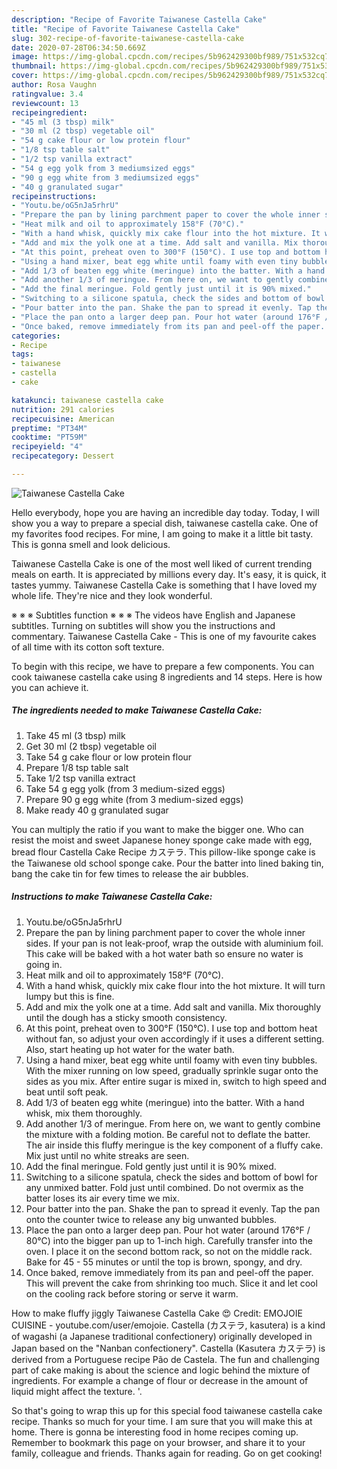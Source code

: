 ```yaml
---
description: "Recipe of Favorite Taiwanese Castella Cake"
title: "Recipe of Favorite Taiwanese Castella Cake"
slug: 302-recipe-of-favorite-taiwanese-castella-cake
date: 2020-07-28T06:34:50.669Z
image: https://img-global.cpcdn.com/recipes/5b962429300bf989/751x532cq70/taiwanese-castella-cake-recipe-main-photo.jpg
thumbnail: https://img-global.cpcdn.com/recipes/5b962429300bf989/751x532cq70/taiwanese-castella-cake-recipe-main-photo.jpg
cover: https://img-global.cpcdn.com/recipes/5b962429300bf989/751x532cq70/taiwanese-castella-cake-recipe-main-photo.jpg
author: Rosa Vaughn
ratingvalue: 3.4
reviewcount: 13
recipeingredient:
- "45 ml (3 tbsp) milk"
- "30 ml (2 tbsp) vegetable oil"
- "54 g cake flour or low protein flour"
- "1/8 tsp table salt"
- "1/2 tsp vanilla extract"
- "54 g egg yolk from 3 mediumsized eggs"
- "90 g egg white from 3 mediumsized eggs"
- "40 g granulated sugar"
recipeinstructions:
- "Youtu.be/oG5nJa5rhrU"
- "Prepare the pan by lining parchment paper to cover the whole inner sides. If your pan is not leak-proof, wrap the outside with aluminium foil. This cake will be baked with a hot water bath so ensure no water is going in."
- "Heat milk and oil to approximately 158°F (70°C)."
- "With a hand whisk, quickly mix cake flour into the hot mixture. It will turn lumpy but this is fine."
- "Add and mix the yolk one at a time. Add salt and vanilla. Mix thoroughly until the dough has a sticky smooth consistency."
- "At this point, preheat oven to 300°F (150°C). I use top and bottom heat without fan, so adjust your oven accordingly if it uses a different setting. Also, start heating up hot water for the water bath."
- "Using a hand mixer, beat egg white until foamy with even tiny bubbles. With the mixer running on low speed, gradually sprinkle sugar onto the sides as you mix. After entire sugar is mixed in, switch to high speed and beat until soft peak."
- "Add 1/3 of beaten egg white (meringue) into the batter. With a hand whisk, mix them thoroughly."
- "Add another 1/3 of meringue. From here on, we want to gently combine the mixture with a folding motion. Be careful not to deflate the batter. The air inside this fluffy meringue is the key component of a fluffy cake. Mix just until no white streaks are seen."
- "Add the final meringue. Fold gently just until it is 90% mixed."
- "Switching to a silicone spatula, check the sides and bottom of bowl for any unmixed batter. Fold just until combined. Do not overmix as the batter loses its air every time we mix."
- "Pour batter into the pan. Shake the pan to spread it evenly. Tap the pan onto the counter twice to release any big unwanted bubbles."
- "Place the pan onto a larger deep pan. Pour hot water (around 176°F / 80°C) into the bigger pan up to 1-inch high. Carefully transfer into the oven. I place it on the second bottom rack, so not on the middle rack. Bake for 45 - 55 minutes or until the top is brown, spongy, and dry."
- "Once baked, remove immediately from its pan and peel-off the paper. This will prevent the cake from shrinking too much. Slice it and let cool on the cooling rack before storing or serve it warm."
categories:
- Recipe
tags:
- taiwanese
- castella
- cake

katakunci: taiwanese castella cake 
nutrition: 291 calories
recipecuisine: American
preptime: "PT34M"
cooktime: "PT59M"
recipeyield: "4"
recipecategory: Dessert

---
```



![Taiwanese Castella Cake](https://img-global.cpcdn.com/recipes/5b962429300bf989/751x532cq70/taiwanese-castella-cake-recipe-main-photo.jpg)

Hello everybody, hope you are having an incredible day today. Today, I will show you a way to prepare a special dish, taiwanese castella cake. One of my favorites food recipes. For mine, I am going to make it a little bit tasty. This is gonna smell and look delicious.

Taiwanese Castella Cake is one of the most well liked of current trending meals on earth. It is appreciated by millions every day. It's easy, it is quick, it tastes yummy. Taiwanese Castella Cake is something that I have loved my whole life. They're nice and they look wonderful.

※ ※ ※ Subtitles function ※ ※ ※ The videos have English and Japanese subtitles. Turning on subtitles will show you the instructions and commentary. Taiwanese Castella Cake - This is one of my favourite cakes of all time with its cotton soft texture.


To begin with this recipe, we have to prepare a few components. You can cook taiwanese castella cake using 8 ingredients and 14 steps. Here is how you can achieve it.

<!--inarticleads1-->

##### The ingredients needed to make Taiwanese Castella Cake:

1. Take 45 ml (3 tbsp) milk
1. Get 30 ml (2 tbsp) vegetable oil
1. Take 54 g cake flour or low protein flour
1. Prepare 1/8 tsp table salt
1. Take 1/2 tsp vanilla extract
1. Take 54 g egg yolk (from 3 medium-sized eggs)
1. Prepare 90 g egg white (from 3 medium-sized eggs)
1. Make ready 40 g granulated sugar


You can multiply the ratio if you want to make the bigger one. Who can resist the moist and sweet Japanese honey sponge cake made with egg, bread flour Castella Cake Recipe カステラ. This pillow-like sponge cake is the Taiwanese old school sponge cake. Pour the batter into lined baking tin, bang the cake tin for few times to release the air bubbles. 

<!--inarticleads2-->

##### Instructions to make Taiwanese Castella Cake:

1. Youtu.be/oG5nJa5rhrU
1. Prepare the pan by lining parchment paper to cover the whole inner sides. If your pan is not leak-proof, wrap the outside with aluminium foil. This cake will be baked with a hot water bath so ensure no water is going in.
1. Heat milk and oil to approximately 158°F (70°C).
1. With a hand whisk, quickly mix cake flour into the hot mixture. It will turn lumpy but this is fine.
1. Add and mix the yolk one at a time. Add salt and vanilla. Mix thoroughly until the dough has a sticky smooth consistency.
1. At this point, preheat oven to 300°F (150°C). I use top and bottom heat without fan, so adjust your oven accordingly if it uses a different setting. Also, start heating up hot water for the water bath.
1. Using a hand mixer, beat egg white until foamy with even tiny bubbles. With the mixer running on low speed, gradually sprinkle sugar onto the sides as you mix. After entire sugar is mixed in, switch to high speed and beat until soft peak.
1. Add 1/3 of beaten egg white (meringue) into the batter. With a hand whisk, mix them thoroughly.
1. Add another 1/3 of meringue. From here on, we want to gently combine the mixture with a folding motion. Be careful not to deflate the batter. The air inside this fluffy meringue is the key component of a fluffy cake. Mix just until no white streaks are seen.
1. Add the final meringue. Fold gently just until it is 90% mixed.
1. Switching to a silicone spatula, check the sides and bottom of bowl for any unmixed batter. Fold just until combined. Do not overmix as the batter loses its air every time we mix.
1. Pour batter into the pan. Shake the pan to spread it evenly. Tap the pan onto the counter twice to release any big unwanted bubbles.
1. Place the pan onto a larger deep pan. Pour hot water (around 176°F / 80°C) into the bigger pan up to 1-inch high. Carefully transfer into the oven. I place it on the second bottom rack, so not on the middle rack. Bake for 45 - 55 minutes or until the top is brown, spongy, and dry.
1. Once baked, remove immediately from its pan and peel-off the paper. This will prevent the cake from shrinking too much. Slice it and let cool on the cooling rack before storing or serve it warm.


How to make fluffy jiggly Taiwanese Castella Cake 😍 Credit: EMOJOIE CUISINE - youtube.com/user/emojoie. Castella (カステラ, kasutera) is a kind of wagashi (a Japanese traditional confectionery) originally developed in Japan based on the &#34;Nanban confectionery&#34;. Castella (Kasutera カステラ) is derived from a Portuguese recipe Pão de Castela. The fun and challenging part of cake making is about the science and logic behind the mixture of ingredients. For example a change of flour or decrease in the amount of liquid might affect the texture. &#39;. 

So that's going to wrap this up for this special food taiwanese castella cake recipe. Thanks so much for your time. I am sure that you will make this at home. There is gonna be interesting food in home recipes coming up. Remember to bookmark this page on your browser, and share it to your family, colleague and friends. Thanks again for reading. Go on get cooking!
